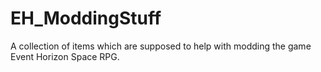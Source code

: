 # EH_ModdingStuff
A collection of items which are supposed to help with modding the game Event Horizon Space RPG.
